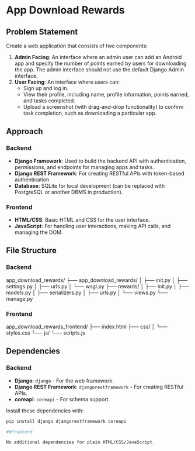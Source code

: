 # App Download Rewards

## Problem Statement

Create a web application that consists of two components:

1. **Admin Facing**: An interface where an admin user can add an Android app and specify the number of points earned by users for downloading the app. The admin interface should not use the default Django Admin interface.
2. **User Facing**: An interface where users can:
   - Sign up and log in.
   - View their profile, including name, profile information, points earned, and tasks completed.
   - Upload a screenshot (with drag-and-drop functionality) to confirm task completion, such as downloading a particular app.

## Approach

### Backend

- **Django Framework**: Used to build the backend API with authentication, permissions, and endpoints for managing apps and tasks.
- **Django REST Framework**: For creating RESTful APIs with token-based authentication.
- **Database**: SQLite for local development (can be replaced with PostgreSQL or another DBMS in production).

### Frontend

- **HTML/CSS**: Basic HTML and CSS for the user interface.
- **JavaScript**: For handling user interactions, making API calls, and managing the DOM.

## File Structure

### Backend

app_download_rewards/
├── app_download_rewards/
│ ├── init.py
│ ├── settings.py
│ ├── urls.py
│ └── wsgi.py
├── rewards/
│ ├── init.py
│ ├── models.py
│ ├── serializers.py
│ ├── urls.py
│ └── views.py
└── manage.py


### Frontend

app_download_rewards_frontend/
├── index.html
├── css/
│ └── styles.css
└── js/
└── scripts.js


## Dependencies

### Backend

- **Django**: `django` - For the web framework.
- **Django REST Framework**: `djangorestframework` - For creating RESTful APIs.
- **coreapi**: `coreapi` - For schema support.

Install these dependencies with:

```bash
pip install django djangorestframework coreapi

##Frontend

No additional dependencies for plain HTML/CSS/JavaScript.
